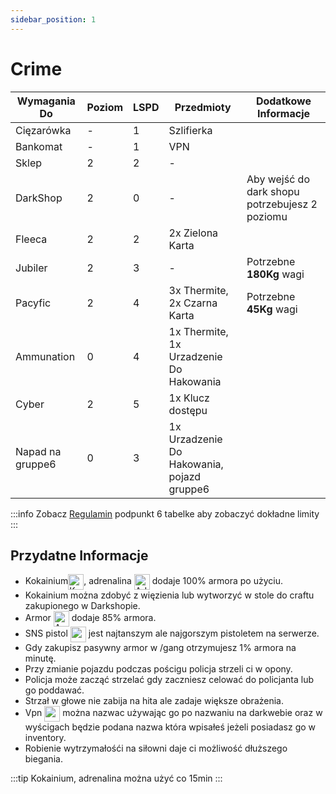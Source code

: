 ```yaml
---
sidebar_position: 1
---
```


# Crime

| Wymagania Do         |  Poziom   |  LSPD  |  Przedmioty                  | Dodatkowe Informacje   |
|------------           |-----------|--------|-------------                 |---------------         |
| Cięzarówka            |     -     |   1    |Szlifierka                    |                        |
| Bankomat              |     -     |   1    |  VPN                         |                        |
| Sklep                 |    2      |   2    |   -                          |                        |
| DarkShop              |    2      |   0    |        -                     |Aby wejść do dark shopu potrzebujesz 2 poziomu|
| Fleeca                |    2      |   2    |2x Zielona Karta              |                        |
| Jubiler               |    2      |   3    |             -                |Potrzebne **180Kg** wagi|
| Pacyfic               |    2      |   4    |3x Thermite, 2x Czarna Karta  |Potrzebne **45Kg** wagi |
| Ammunation            |    0      |   4    |1x Thermite, 1x Urzadzenie Do Hakowania|               |
| Cyber                 |    2     |   5    |1x Klucz dostępu               |                        |
| Napad na gruppe6      |    0      |    3   |1x Urzadzenie Do Hakowania, pojazd gruppe6|                        |

:::info
Zobacz [Regulamin](../regulamin.md) podpunkt 6 tabelke aby zobaczyć dokładne limity
:::

## Przydatne Informacje

- Kokainium<img src="https://cdn.discordapp.com/attachments/1129111287134158878/1129111423608430622/asscoke.png" alt="Koka" width="25" height="25" style="vertical-align:middle"/>, adrenalina <img src="https://cdn.discordapp.com/attachments/1129111287134158878/1129111436786937876/adrenalina.png" alt="Adrenalina" width="25" height="25" style="vertical-align:middle"/> dodaje 100% armora po użyciu.
- Kokainium można zdobyć z więzienia lub wytworzyć w stole do craftu zakupionego w Darkshopie.
- Armor <img src="https://cdn.discordapp.com/attachments/1129111287134158878/1129111319681978449/armor.png" alt="Armor" width="25" height="25" style="vertical-align:middle"/> dodaje 85% armora.
- SNS pistol <img src="https://cdn.discordapp.com/attachments/1129111287134158878/1129112622025941112/WEAPON_SNSPISTOL.png" alt="sns" width="25" height="25" style="vertical-align:middle"/> jest najtanszym ale najgorszym pistoletem na serwerze.
- Gdy zakupisz pasywny armor w /gang otrzymujesz 1% armora na minutę.
- Przy zmianie pojazdu podczas pościgu policja strzeli ci w opony.
- Policja może zacząć strzelać gdy zaczniesz celować do policjanta lub go poddawać.
- Strzał w głowe nie zabija na hita ale zadaje większe obrażenia.
- Vpn <img src="https://cdn.discordapp.com/attachments/1129111287134158878/1129112799428222986/vpn.png" alt="vpn" width="25" height="25" style="vertical-align:middle"/> można nazwac używając go po nazwaniu na darkwebie oraz w wyścigach będzie podana nazwa która wpisałeś jeżeli posiadasz go w inventory.
- Robienie wytrzymałośći na siłowni daje ci możliwość dłuższego biegania.

:::tip
Kokainium, adrenalina można użyć co 15min
:::
